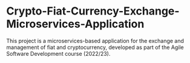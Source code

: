 # Crypto-Fiat-Currency-Exchange-Microservices-Application
This project is a microservices-based application for the exchange and management of fiat and cryptocurrency, developed as part of the Agile Software Development course (2022/23).
